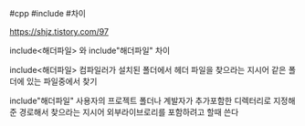 #cpp #include #차이 

https://shjz.tistory.com/97

include<해더파일> 와 include"해더파일" 차이

include<해더파일>
컴파일러가 설치된 폴더에서 헤더 파일을 찾으라는 지시어
같은 폴더에 있는 파일중에서 찾기

include"해더파일"
사용자의 프로젝트 폴더나 계발자가 추가포함한 디렉터리로 지정해준 경로해서 찾으라는 지시어 외부라이브로리를 포함하려고 할때 쓴다

